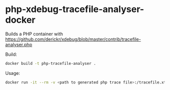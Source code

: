 # php-xdebug-tracefile-analyser-docker

Builds a PHP container with https://github.com/derickr/xdebug/blob/master/contrib/tracefile-analyser.php

Build:

```sh
docker build -t php-tracefile-analyser .
```

Usage:

```sh
docker run -it --rm -v <path to generated php trace file>:/tracefile.xt php-tracefile-analyser php tracefile-analyser.php /tracefile.xt time-own 20
```
